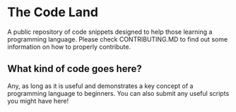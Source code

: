 # The Code Land
A public repository of code snippets designed to help those learning a programming language. Please check CONTRIBUTING.MD to find out some information on how to properly contribute.

## What kind of code goes here?
Any, as long as it is useful and demonstrates a key concept of a programming language to beginners. You can also submit any useful scripts you might have here!
